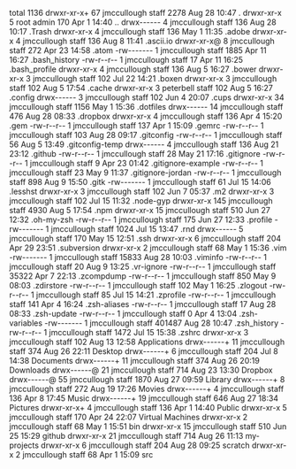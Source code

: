 total 1136
drwxr-xr-x+  67 jmccullough  staff    2278 Aug 28 10:47 .
drwxr-xr-x    5 root         admin     170 Apr  1 14:40 ..
drwx------    4 jmccullough  staff     136 Aug 28 10:17 .Trash
drwxr-xr-x    4 jmccullough  staff     136 May  1 11:35 .adobe
drwxr-xr-x    4 jmccullough  staff     136 Aug  8 11:41 .ascii.io
drwxr-xr-x@   8 jmccullough  staff     272 Apr 23 14:58 .atom
-rw-------    1 jmccullough  staff    1885 Apr 11 16:27 .bash_history
-rw-r--r--    1 jmccullough  staff      17 Apr 11 16:25 .bash_profile
drwxr-xr-x    4 jmccullough  staff     136 Aug  5 16:27 .bower
drwxr-xr-x    3 jmccullough  staff     102 Jul 22 14:21 .boxen
drwxr-xr-x    3 jmccullough  staff     102 Aug  5 17:54 .cache
drwxr-xr-x    3 peterbell  staff     102 Aug  5 16:27 .config
drwx------    3 jmccullough  staff     102 Jun  4 20:07 .cups
drwxr-xr-x   34 jmccullough  staff    1156 May  1 15:36 .dotfiles
drwx------   14 jmccullough  staff     476 Aug 28 08:33 .dropbox
drwxr-xr-x    4 jmccullough  staff     136 Apr  4 15:20 .gem
-rw-r--r--    1 jmccullough  staff     137 Apr  1 15:09 .gemrc
-rw-r--r--    1 jmccullough  staff     103 Aug 28 09:17 .gitconfig
-rw-r--r--    1 jmccullough  staff      56 Aug  5 13:49 .gitconfig-temp
drwx------    4 jmccullough  staff     136 Aug 21 23:12 .github
-rw-r--r--    1 jmccullough  staff      28 May 21 17:16 .gitignore
-rw-r--r--    1 jmccullough  staff       9 Apr 23 01:42 .gitignore-example
-rw-r--r--    1 jmccullough  staff      23 May  9 11:37 .gitignore-jordan
-rw-r--r--    1 jmccullough  staff     898 Aug  9 15:50 .gitk
-rw-------    1 jmccullough  staff      61 Jul 15 14:06 .lesshst
drwxr-xr-x    3 jmccullough  staff     102 Jun  7 05:37 .m2
drwxr-xr-x    3 jmccullough  staff     102 Jul 15 11:32 .node-gyp
drwxr-xr-x  145 jmccullough  staff    4930 Aug  5 17:54 .npm
drwxr-xr-x   15 jmccullough  staff     510 Jun 27 12:32 .oh-my-zsh
-rw-r--r--    1 jmccullough  staff     175 Jun 27 12:33 .profile
-rw-------    1 jmccullough  staff    1024 Jul 15 13:47 .rnd
drwx------    5 jmccullough  staff     170 May 15 12:51 .ssh
drwxr-xr-x    6 jmccullough  staff     204 Apr 29 23:51 .subversion
drwxr-xr-x    2 jmccullough  staff      68 May  1 15:36 .vim
-rw-------    1 jmccullough  staff   15833 Aug 28 10:03 .viminfo
-rw-r--r--    1 jmccullough  staff      20 Aug  9 13:25 .vr-ignore
-rw-r--r--    1 jmccullough  staff   35322 Apr  7 22:13 .zcompdump
-rw-r--r--    1 jmccullough  staff     850 May  9 08:03 .zdirstore
-rw-r--r--    1 jmccullough  staff     102 May  1 16:25 .zlogout
-rw-r--r--    1 jmccullough  staff      85 Jul 15 14:21 .zprofile
-rw-r--r--    1 jmccullough  staff     141 Apr  4 16:24 .zsh-aliases
-rw-r--r--    1 jmccullough  staff      17 Aug 28 08:33 .zsh-update
-rw-r--r--    1 jmccullough  staff       0 Apr  4 13:04 .zsh-variables
-rw-------    1 jmccullough  staff  401487 Aug 28 10:47 .zsh_history
-rw-r--r--    1 jmccullough  staff    1472 Jul 15 15:38 .zshrc
drwxr-xr-x    3 jmccullough  staff     102 Aug 13 12:58 Applications
drwx------+  11 jmccullough  staff     374 Aug 26 22:11 Desktop
drwx------+   6 jmccullough  staff     204 Jul  8 14:38 Documents
drwx------+  11 jmccullough  staff     374 Aug 26 20:19 Downloads
drwx------@  21 jmccullough  staff     714 Aug 23 13:30 Dropbox
drwx------@  55 jmccullough  staff    1870 Aug 27 09:59 Library
drwx------+   8 jmccullough  staff     272 Aug 19 17:26 Movies
drwx------+   4 jmccullough  staff     136 Apr  8 17:45 Music
drwx------+  19 jmccullough  staff     646 Aug 27 18:34 Pictures
drwxr-xr-x+   4 jmccullough  staff     136 Apr  1 14:40 Public
drwxr-xr-x    5 jmccullough  staff     170 Apr 24 22:07 Virtual Machines
drwxr-xr-x    2 jmccullough  staff      68 May  1 15:51 bin
drwxr-xr-x   15 jmccullough  staff     510 Jun 25 15:29 github
drwxr-xr-x   21 jmccullough  staff     714 Aug 26 11:13 my-projects
drwxr-xr-x    6 jmccullough  staff     204 Aug 28 09:25 scratch
drwxr-xr-x    2 jmccullough  staff      68 Apr  1 15:09 src
